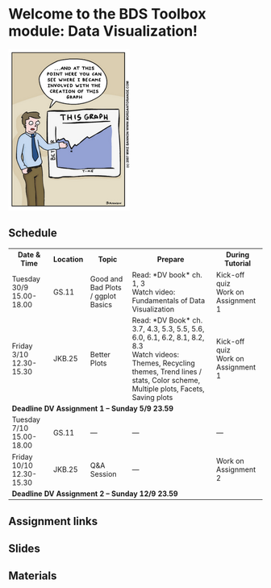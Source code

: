 # Welcome to the BDS Toolbox module: Data Visualization!
![Better Plot](images/cartoon-1.png)

## Schedule 

<table>
<tr>
<th>Date & Time</th>
<th>Location</th>
<th>Topic</th>
<th>Prepare</th>
<th>During Tutorial</th>
</tr>
<tr>
<td>Tuesday 30/9 15.00-18.00</td>
<td>GS.11</td>
<td>Good and Bad Plots / ggplot Basics</td>
<td>Read: *DV book* ch. 1, 3<br>Watch video: Fundamentals of Data Visualization</td>
<td>Kick-off quiz<br>Work on Assignment 1</td>
</tr>
<tr>
<td>Friday 3/10 12.30-15.30</td>
<td>JKB.25</td>
<td>Better Plots</td>
<td>Read: *DV Book* ch. 3.7, 4.3, 5.3, 5.5, 5.6, 6.0, 6.1, 6.2, 8.1, 8.2, 8.3<br>Watch videos: Themes, Recycling themes, Trend lines / stats, Color scheme, Multiple plots, Facets, Saving plots</td>
<td>Kick-off quiz<br>Work on Assignment 1</td>
</tr>
<tr>
<td colspan="5"><strong>Deadline DV Assignment 1 – Sunday 5/9 23.59</strong></td>
</tr>
<tr>
<td>Tuesday 7/10 15.00-18.00</td>
<td>GS.11</td>
<td>—</td>
<td>—</td>
<td>—</td>
</tr>
<tr>
<td>Friday 10/10 12.30-15.30</td>
<td>JKB.25</td>
<td>Q&A Session</td>
<td>—</td>
<td>Work on Assignment 2</td>
</tr>
<tr>
<td colspan="5"><strong>Deadline DV Assignment 2 – Sunday 12/9 23.59</strong></td>
</tr>
</table>

## Assignment links
## Slides
## Materials
